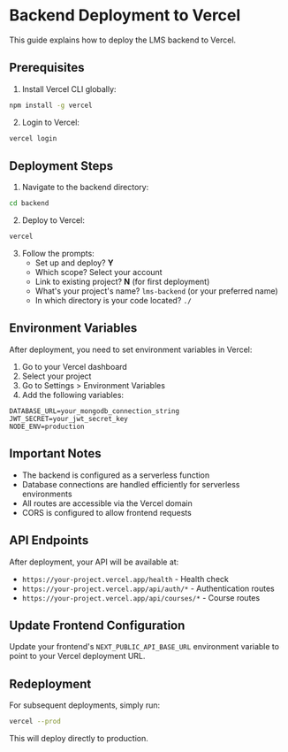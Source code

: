 # Backend Deployment to Vercel

This guide explains how to deploy the LMS backend to Vercel.

## Prerequisites

1. Install Vercel CLI globally:
```bash
npm install -g vercel
```

2. Login to Vercel:
```bash
vercel login
```

## Deployment Steps

1. Navigate to the backend directory:
```bash
cd backend
```

2. Deploy to Vercel:
```bash
vercel
```

3. Follow the prompts:
   - Set up and deploy? **Y**
   - Which scope? Select your account
   - Link to existing project? **N** (for first deployment)
   - What's your project's name? `lms-backend` (or your preferred name)
   - In which directory is your code located? `./`

## Environment Variables

After deployment, you need to set environment variables in Vercel:

1. Go to your Vercel dashboard
2. Select your project
3. Go to Settings > Environment Variables
4. Add the following variables:

```
DATABASE_URL=your_mongodb_connection_string
JWT_SECRET=your_jwt_secret_key
NODE_ENV=production
```

## Important Notes

- The backend is configured as a serverless function
- Database connections are handled efficiently for serverless environments
- All routes are accessible via the Vercel domain
- CORS is configured to allow frontend requests

## API Endpoints

After deployment, your API will be available at:
- `https://your-project.vercel.app/health` - Health check
- `https://your-project.vercel.app/api/auth/*` - Authentication routes
- `https://your-project.vercel.app/api/courses/*` - Course routes

## Update Frontend Configuration

Update your frontend's `NEXT_PUBLIC_API_BASE_URL` environment variable to point to your Vercel deployment URL.

## Redeployment

For subsequent deployments, simply run:
```bash
vercel --prod
```

This will deploy directly to production.
